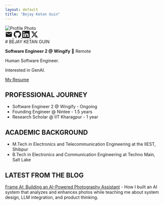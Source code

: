 ```yaml
---
layout: default
title: "Bejay Ketan Guin"
---
```

<div class="hero-intro-section">
  <div class="profile-container">
    <img src="{{ "/assets/images/profile.jpeg" | relative_url }}" alt="Profile Photo" class="profile-image">
    <div class="social-icons">
      <a href="mailto:bejay.ketan1@gmail.com" class="social-icon" aria-label="Email">
        <svg width="24" height="24" viewBox="0 0 24 24" fill="currentColor">
          <path d="M20 4H4c-1.1 0-1.99.9-1.99 2L2 18c0 1.1.89 2 2 2h16c1.1 0 2-.9 2-2V6c0-1.1-.9-2-2-2zm0 4l-8 5-8-5V6l8 5 8-5v2z"/>
        </svg>
      </a>
      <a href="https://github.com/BKG123" target="_blank" class="social-icon" aria-label="GitHub">
        <svg width="24" height="24" viewBox="0 0 24 24" fill="currentColor">
          <path d="M12 0C5.374 0 0 5.373 0 12 0 17.302 3.438 21.8 8.207 23.387c.599.111.793-.261.793-.577v-2.234c-3.338.726-4.033-1.416-4.033-1.416-.546-1.387-1.333-1.756-1.333-1.756-1.089-.745.083-.729.083-.729 1.205.084 1.839 1.237 1.839 1.237 1.07 1.834 2.807 1.304 3.492.997.107-.775.418-1.305.762-1.604-2.665-.305-5.467-1.334-5.467-5.931 0-1.311.469-2.381 1.236-3.221-.124-.303-.535-1.524.117-3.176 0 0 1.008-.322 3.301 1.23A11.509 11.509 0 0112 5.803c1.02.005 2.047.138 3.006.404 2.291-1.552 3.297-1.23 3.297-1.23.653 1.653.242 2.874.118 3.176.77.84 1.235 1.911 1.235 3.221 0 4.609-2.807 5.624-5.479 5.921.43.372.823 1.102.823 2.222v3.293c0 .319.192.694.801.576C20.566 21.797 24 17.3 24 12c0-6.627-5.373-12-12-12z"/>
        </svg>
      </a>
      <a href="https://www.linkedin.com/in/bejay-ketan-guin-67970018a" target="_blank" class="social-icon" aria-label="LinkedIn">
        <svg width="24" height="24" viewBox="0 0 24 24" fill="currentColor">
          <path d="M20.447 20.452h-3.554v-5.569c0-1.328-.027-3.037-1.852-3.037-1.853 0-2.136 1.445-2.136 2.939v5.667H9.351V9h3.414v1.561h.046c.477-.9 1.637-1.85 3.37-1.85 3.601 0 4.267 2.37 4.267 5.455v6.286zM5.337 7.433c-1.144 0-2.063-.926-2.063-2.065 0-1.138.92-2.063 2.063-2.063 1.14 0 2.064.925 2.064 2.063 0 1.139-.925 2.065-2.064 2.065zm1.782 13.019H3.555V9h3.564v11.452zM22.225 0H1.771C.792 0 0 .774 0 1.729v20.542C0 23.227.792 24 1.771 24h20.451C23.2 24 24 23.227 24 22.271V1.729C24 .774 23.2 0 22.222 0h.003z"/>
        </svg>
      </a>
      <a href="https://x.com/bkguin" target="_blank" class="social-icon" aria-label="Twitter">
        <svg width="24" height="24" viewBox="0 0 24 24" fill="currentColor">
          <path d="M18.244 2.25h3.308l-7.227 8.26 8.502 11.24H16.17l-5.214-6.817L4.99 21.75H1.68l7.73-8.835L1.254 2.25H8.08l4.713 6.231zm-1.161 17.52h1.833L7.084 4.126H5.117z"/>
        </svg>
      </a>
    </div>
  </div>
  <div class="intro-container" markdown="1">
# BEJAY KETAN GUIN

**Software Engineer 2 @ Wingify**
📍 Remote

Human Software Engineer.

Interested in GenAI.

[My Resume](https://drive.google.com/file/d/1hDcMEqoYkcik4LDD_v_9ERKIX-38vBWe/view?usp=drive_link)
  </div>
</div>

## PROFESSIONAL JOURNEY

- Software Engineer 2 @ Wingify - Ongoing
- Founding Engineer @ Nintee - 1.5 years
- Research Scholar @ IIT Kharagpur - 1 year

## ACADEMIC BACKGROUND

- M.Tech in Electronics and Telecommunication Engineering at the IIEST, Shibpur
- B.Tech in Electronics and Communication Engineering at Techno Main, Salt Lake

## LATEST FROM THE BLOG

[Frame AI: Building an AI-Powered Photography Assistant](/2025/10/20/frame-ai.html) - How I built an AI system that analyzes and enhances photos while teaching me about system design, LLM integration, and product thinking.
